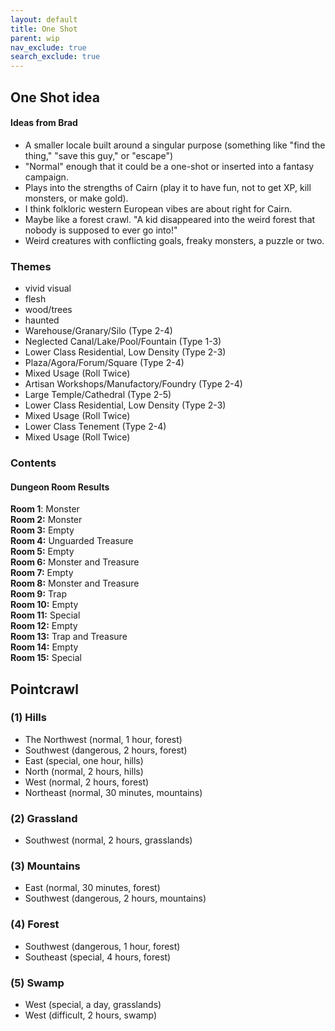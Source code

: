 ```yaml
---
layout: default
title: One Shot
parent: wip
nav_exclude: true
search_exclude: true
---
```


## One Shot idea
#### Ideas from Brad
- A smaller locale built around a singular purpose (something like "find the thing," "save this guy," or "escape")
- "Normal" enough that it could be a one-shot or inserted into a fantasy campaign.
- Plays into the strengths of Cairn (play it to have fun, not to get XP, kill monsters, or make gold).
- I think folkloric western European vibes are about right for Cairn.
- Maybe like a forest crawl. "A kid disappeared into the weird forest that nobody is supposed to ever go into!"
- Weird creatures with conflicting goals, freaky monsters, a puzzle or two.

### Themes
- vivid visual
- flesh
- wood/trees
- haunted
- Warehouse/Granary/Silo (Type 2-4)
- Neglected Canal/Lake/Pool/Fountain (Type 1-3)
- Lower Class Residential, Low Density (Type 2-3)
- Plaza/Agora/Forum/Square (Type 2-4)
- Mixed Usage (Roll Twice)
- Artisan Workshops/Manufactory/Foundry (Type 2-4)
- Large Temple/Cathedral (Type 2-5)
- Lower Class Residential, Low Density (Type 2-3)
- Mixed Usage (Roll Twice)
- Lower Class Tenement (Type 2-4)
- Mixed Usage (Roll Twice)

### Contents

#### Dungeon Room Results
**Room 1**: Monster  
**Room 2:** Monster  
**Room 3:** Empty  
**Room 4:** Unguarded Treasure  
**Room 5:** Empty  
**Room 6:** Monster and Treasure  
**Room 7:** Empty  
**Room 8:** Monster and Treasure  
**Room 9:** Trap  
**Room 10:** Empty  
**Room 11:** Special  
**Room 12:** Empty  
**Room 13:** Trap and Treasure  
**Room 14:** Empty  
**Room 15:** Special  

## Pointcrawl

### (1) Hills
- The Northwest (normal, 1 hour, forest)
- Southwest (dangerous, 2 hours, forest)
- East (special, one hour, hills)
- North (normal, 2 hours, hills)
- West (normal, 2 hours, forest)
- Northeast (normal, 30 minutes, mountains)

### (2) Grassland
- Southwest (normal, 2 hours, grasslands)

### (3) Mountains
- East (normal, 30 minutes, forest)
- Southwest (dangerous, 2 hours, mountains)

### (4) Forest
- Southwest (dangerous, 1 hour, forest)
- Southeast (special, 4 hours, forest)

### (5) Swamp
- West (special, a day, grasslands)
- West (difficult, 2 hours, swamp)
